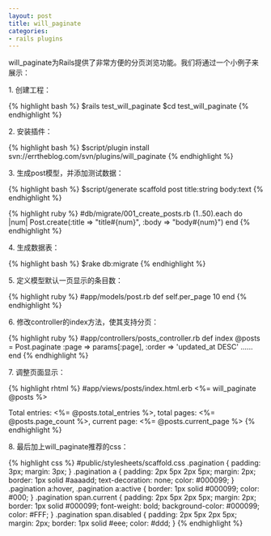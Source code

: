 ```yaml
---
layout: post
title: will_paginate
categories:
- rails plugins
---
```

will_paginate为Rails提供了非常方便的分页浏览功能。我们将通过一个小例子来展示：

1\. 创建工程：

{% highlight bash %}
$rails test_will_paginate
$cd test_will_paginate
{% endhighlight %}

2\. 安装插件：

{% highlight bash %}
$script/plugin install svn://errtheblog.com/svn/plugins/will_paginate
{% endhighlight %}

3\. 生成post模型，并添加测试数据：

{% highlight bash %}
$script/generate scaffold post title:string body:text
{% endhighlight %}

{% highlight ruby %}
#db/migrate/001_create_posts.rb
(1..50).each do |num|
  Post.create(:title => "title#{num}", :body => "body#{num}")
end
{% endhighlight %}

4\. 生成数据表：

{% highlight bash %}
$rake db:migrate
{% endhighlight %}

5\. 定义模型默认一页显示的条目数：

{% highlight ruby %}
#app/models/post.rb
def self.per_page
  10
end
{% endhighlight %}

6\. 修改controller的index方法，使其支持分页：

{% highlight ruby %}
#app/controllers/posts_controller.rb
def index
  @posts = Post.paginate :page => params[:page], :order => 'updated_at DESC'
  ......
end
{% endhighlight %}

7\. 调整页面显示：

{% highlight rhtml %}
#app/views/posts/index.html.erb
<%= will_paginate @posts %>

Total entries: <%= @posts.total_entries %>, total pages: <%= @posts.page_count %>, current page: <%= @posts.current_page %>
{% endhighlight %}

8\. 最后加上will_paginate推荐的css：

{% highlight css %}
#public/stylesheets/scaffold.css
.pagination {
  padding: 3px;
  margin: 3px;
}
.pagination a {
  padding: 2px 5px 2px 5px;
  margin: 2px;
  border: 1px solid #aaaadd;
  text-decoration: none;
  color: #000099;
}
.pagination a:hover, .pagination a:active {
  border: 1px solid #000099;
  color: #000;
}
.pagination span.current {
  padding: 2px 5px 2px 5px;
  margin: 2px;
  border: 1px solid #000099;
  font-weight: bold;
  background-color: #000099;
  color: #FFF;
}
.pagination span.disabled {
  padding: 2px 5px 2px 5px;
  margin: 2px;
  border: 1px solid #eee;
  color: #ddd;
}
{% endhighlight %}

